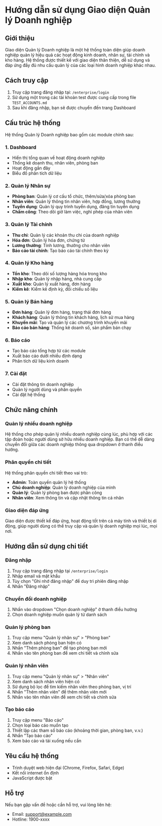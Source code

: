 # Hướng dẫn sử dụng Giao diện Quản lý Doanh nghiệp

## Giới thiệu

Giao diện Quản lý Doanh nghiệp là một hệ thống toàn diện giúp doanh nghiệp quản lý hiệu quả các hoạt động kinh doanh, nhân sự, tài chính và kho hàng. Hệ thống được thiết kế với giao diện thân thiện, dễ sử dụng và đáp ứng đầy đủ nhu cầu quản lý của các loại hình doanh nghiệp khác nhau.

## Cách truy cập

1. Truy cập trang đăng nhập tại: `/enterprise/login`
2. Sử dụng một trong các tài khoản test được cung cấp trong file `TEST_ACCOUNTS.md`
3. Sau khi đăng nhập, bạn sẽ được chuyển đến trang Dashboard

## Cấu trúc hệ thống

Hệ thống Quản lý Doanh nghiệp bao gồm các module chính sau:

### 1. Dashboard

- Hiển thị tổng quan về hoạt động doanh nghiệp
- Thống kê doanh thu, nhân viên, phòng ban
- Hoạt động gần đây
- Biểu đồ phân tích dữ liệu

### 2. Quản lý Nhân sự

- **Phòng ban**: Quản lý cơ cấu tổ chức, thêm/sửa/xóa phòng ban
- **Nhân viên**: Quản lý thông tin nhân viên, hợp đồng, lương thưởng
- **Tuyển dụng**: Quản lý quy trình tuyển dụng, đăng tin tuyển dụng
- **Chấm công**: Theo dõi giờ làm việc, nghỉ phép của nhân viên

### 3. Quản lý Tài chính

- **Thu chi**: Quản lý các khoản thu chi của doanh nghiệp
- **Hóa đơn**: Quản lý hóa đơn, chứng từ
- **Lương thưởng**: Tính lương, thưởng cho nhân viên
- **Báo cáo tài chính**: Tạo báo cáo tài chính theo kỳ

### 4. Quản lý Kho hàng

- **Tồn kho**: Theo dõi số lượng hàng hóa trong kho
- **Nhập kho**: Quản lý nhập hàng, nhà cung cấp
- **Xuất kho**: Quản lý xuất hàng, đơn hàng
- **Kiểm kê**: Kiểm kê định kỳ, đối chiếu số liệu

### 5. Quản lý Bán hàng

- **Đơn hàng**: Quản lý đơn hàng, trạng thái đơn hàng
- **Khách hàng**: Quản lý thông tin khách hàng, lịch sử mua hàng
- **Khuyến mãi**: Tạo và quản lý các chương trình khuyến mãi
- **Báo cáo bán hàng**: Thống kê doanh số, sản phẩm bán chạy

### 6. Báo cáo

- Tạo báo cáo tổng hợp từ các module
- Xuất báo cáo dưới nhiều định dạng
- Phân tích dữ liệu kinh doanh

### 7. Cài đặt

- Cài đặt thông tin doanh nghiệp
- Quản lý người dùng và phân quyền
- Cài đặt hệ thống

## Chức năng chính

### Quản lý nhiều doanh nghiệp

Hệ thống cho phép quản lý nhiều doanh nghiệp cùng lúc, phù hợp với các tập đoàn hoặc người dùng sở hữu nhiều doanh nghiệp. Bạn có thể dễ dàng chuyển đổi giữa các doanh nghiệp thông qua dropdown ở thanh điều hướng.

### Phân quyền chi tiết

Hệ thống phân quyền chi tiết theo vai trò:
- **Admin**: Toàn quyền quản lý hệ thống
- **Chủ doanh nghiệp**: Quản lý doanh nghiệp của mình
- **Quản lý**: Quản lý phòng ban được phân công
- **Nhân viên**: Xem thông tin và cập nhật thông tin cá nhân

### Giao diện đáp ứng

Giao diện được thiết kế đáp ứng, hoạt động tốt trên cả máy tính và thiết bị di động, giúp người dùng có thể truy cập và quản lý doanh nghiệp mọi lúc, mọi nơi.

## Hướng dẫn sử dụng chi tiết

### Đăng nhập

1. Truy cập trang đăng nhập tại `/enterprise/login`
2. Nhập email và mật khẩu
3. Tùy chọn "Ghi nhớ đăng nhập" để duy trì phiên đăng nhập
4. Nhấn "Đăng nhập"

### Chuyển đổi doanh nghiệp

1. Nhấn vào dropdown "Chọn doanh nghiệp" ở thanh điều hướng
2. Chọn doanh nghiệp muốn quản lý từ danh sách

### Quản lý phòng ban

1. Truy cập menu "Quản lý nhân sự" > "Phòng ban"
2. Xem danh sách phòng ban hiện có
3. Nhấn "Thêm phòng ban" để tạo phòng ban mới
4. Nhấn vào tên phòng ban để xem chi tiết và chỉnh sửa

### Quản lý nhân viên

1. Truy cập menu "Quản lý nhân sự" > "Nhân viên"
2. Xem danh sách nhân viên hiện có
3. Sử dụng bộ lọc để tìm kiếm nhân viên theo phòng ban, vị trí
4. Nhấn "Thêm nhân viên" để thêm nhân viên mới
5. Nhấn vào tên nhân viên để xem chi tiết và chỉnh sửa

### Tạo báo cáo

1. Truy cập menu "Báo cáo"
2. Chọn loại báo cáo muốn tạo
3. Thiết lập các tham số báo cáo (khoảng thời gian, phòng ban, v.v.)
4. Nhấn "Tạo báo cáo"
5. Xem báo cáo và tải xuống nếu cần

## Yêu cầu hệ thống

- Trình duyệt web hiện đại (Chrome, Firefox, Safari, Edge)
- Kết nối internet ổn định
- JavaScript được bật

## Hỗ trợ

Nếu bạn gặp vấn đề hoặc cần hỗ trợ, vui lòng liên hệ:
- Email: support@example.com
- Hotline: 1900-xxxx
